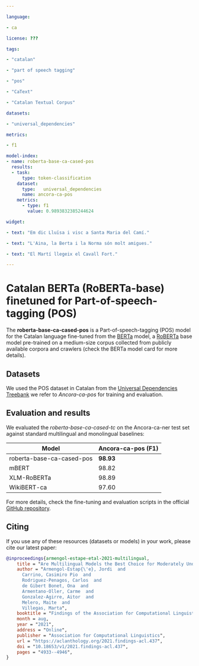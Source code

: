 ```yaml
---

language:

- ca

license: ???

tags:

- "catalan"

- "part of speech tagging"

- "pos"

- "CaText"

- "Catalan Textual Corpus"

datasets:

- "universal_dependencies"  

metrics:

- f1

model-index:
- name: roberta-base-ca-cased-pos
  results:
  - task: 
      type: token-classification 
    dataset:
      type:   universal_dependencies
      name: ancora-ca-pos
    metrics:
      - type: f1
        value: 0.9893832385244624

widget:

- text: "Em dic Lluïsa i visc a Santa Maria del Camí." 

- text: "L'Aina, la Berta i la Norma són molt amigues."

- text: "El Martí llegeix el Cavall Fort."

---
```


# Catalan BERTa (RoBERTa-base) finetuned for Part-of-speech-tagging (POS)

The **roberta-base-ca-cased-pos** is a Part-of-speech-tagging (POS) model for the Catalan language fine-tuned from the [BERTa](https://huggingface.co/PlanTL-GOB-ES/roberta-base-ca) model, a [RoBERTa](https://arxiv.org/abs/1907.11692) base model pre-trained on a medium-size corpus collected from publicly available corpora and crawlers (check the BERTa model card for more details).

## Datasets
We used the POS dataset in Catalan from the [Universal Dependencies Treebank](https://huggingface.co/datasets/universal_dependencies) we refer to _Ancora-ca-pos_ for training and evaluation.

## Evaluation and results
We evaluated the _roberta-base-ca-cased-tc_ on the Ancora-ca-ner test set against standard multilingual and monolingual baselines:

| Model        | Ancora-ca-pos (F1)   | 
| ------------|:-------------|
| roberta-base-ca-cased-pos |**98.93** |
| mBERT       | 98.82 |
| XLM-RoBERTa | 98.89 | 
| WikiBERT-ca | 97.60 | 

For more details, check the fine-tuning and evaluation scripts in the official [GitHub repository](https://github.com/projecte-aina/berta).
## Citing 
If you use any of these resources (datasets or models) in your work, please cite our latest paper:
```bibtex
@inproceedings{armengol-estape-etal-2021-multilingual,
    title = "Are Multilingual Models the Best Choice for Moderately Under-resourced Languages? {A} Comprehensive Assessment for {C}atalan",
    author = "Armengol-Estap{\'e}, Jordi  and
      Carrino, Casimiro Pio  and
      Rodriguez-Penagos, Carlos  and
      de Gibert Bonet, Ona  and
      Armentano-Oller, Carme  and
      Gonzalez-Agirre, Aitor  and
      Melero, Maite  and
      Villegas, Marta",
    booktitle = "Findings of the Association for Computational Linguistics: ACL-IJCNLP 2021",
    month = aug,
    year = "2021",
    address = "Online",
    publisher = "Association for Computational Linguistics",
    url = "https://aclanthology.org/2021.findings-acl.437",
    doi = "10.18653/v1/2021.findings-acl.437",
    pages = "4933--4946",
}
```